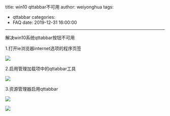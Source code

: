 title: win10 qttabbar不可用
author: weiyonghua
tags:
  - qttabbar
categories:
  - FAQ
date: 2019-12-31 16:00:00
---
解决win10系统qttabbar按钮不可用

1.打开ie浏览器internet选项的程序页签

![](https://oscimg.oschina.net/oscnet/7348d26e11c07005f9f8a1de8a7181d3c11.jpg)

2.启用管理加载项中的qttabbar工具

![](https://oscimg.oschina.net/oscnet/59b9ac54673dafaeef4110a3ebc0002c525.jpg)

3.资源管理器启用qttabbar

![](https://oscimg.oschina.net/oscnet/6e190161f3c70d21958a87fa6a0c3d9a586.jpg)

![](https://oscimg.oschina.net/oscnet/07018d61154bda900125f7e771d1259365c.jpg)